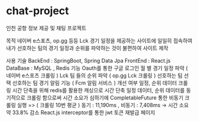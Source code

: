# chat-project
인천 공항 정보 제공 및 채팅 프로젝트

목적
네이버 e스포츠, op.gg 등등 Lck 경기 일정을 제공하는 사이트에 일일히 접속하여 내가 선호하는 팀의 경기 일정과 순위를 파악하는 것이 불편하여 사이트 제작

사용 기술
BackEnd : SpringBoot, Spring Data Jpa
FrontEnd : React.js
DataBase : MySQL , Redis
기능
Oauth를 통한 구글 로그인
월 별 경기 일정 파악 ( 네이버 e스포츠 크롤링 )
Lck 팀 들의 순위 파악 ( op.gg Lck 크롤링 )
선호하는 팀 선택
선호하는 팀 경기 알림 기능 ( Fcm 알림 서비스 )
개선 여부
일정, 순위 데이터 크롤링 시간 단축을 위해 redis를 활용한 캐싱으로 시간 단축
일정 데이터, 순위 데이터를 동기적으로 크롤링 함으로써 시간 소요가 심하기에 CompletableFuture 통한 비동기 크롤링 실행 => ( 크롤링 10번 평균 ) 동기 : 11,190ms , 비동기 : 7,408ms -> 시간 소요 약 33.8% 감소
React.js interceptor를 통한 jwt 토큰 재발급
페이지
